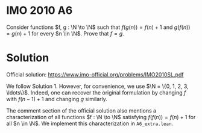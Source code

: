 # IMO 2010 A6

Consider functions $f, g : \N \to \N$ such that $f(g(n)) = f(n) + 1$ and $g(f(n)) = g(n) + 1$ for every $n \in \N$.
Prove that $f = g$.



# Solution

Official solution: <https://www.imo-official.org/problems/IMO2010SL.pdf>

We follow Solution 1.
However, for convenience, we use $\N = \{0, 1, 2, 3, \ldots\}$.
Indeed, one can recover the original formulation by changing $f$ with $f(n - 1) + 1$ and changing $g$ similarly.

The comment section of the official solution also mentions a characterization of all functions $f : \N \to \N$ satisfying $f(f(n)) = f(n) + 1$ for all $n \in \N$.
We implement this characterization in `A6_extra.lean`.
